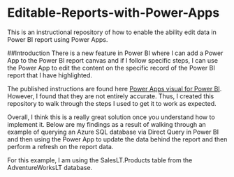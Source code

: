# Editable-Reports-with-Power-Apps
This is an instructional repository of how to enable the ability edit data in Power BI report using Power Apps.

##Introduction
There is a new feature in Power BI where I can add a Power App to the Power BI report canvas and if I follow specific steps, I can use the Power App to edit the content on the specific record of the Power BI report that I have highlighted. 

The published instructions are found here [Power Apps visual for Power BI](https://docs.microsoft.com/en-us/power-apps/maker/canvas-apps/powerapps-custom-visual).   However, I found that they are not entirely accurate.  Thus, I created this repository to walk through the steps I used to get it to work as expected.

Overall, I think this is a really great solution once you understand how to implement it.  Below are my findings as a result of walking through an example of querying an Azure SQL database via Direct Query in Power BI and then using the Power App to update the data behind the report and then perform a refresh on the report data.

For this example, I am using the SalesLT.Products table from the AdventureWorksLT database.


